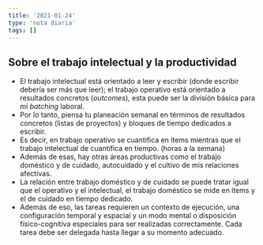 ```yaml
---
title: '2021-01-24'
type: 'nota diaria'
tags: []
---
```


## Sobre el trabajo intelectual y la productividad

- El trabajo intelectual está orientado a leer y escribir (donde escribir debería ser más que leer); el trabajo operativo está orientado a resultados concretos (*outcomes*), esta puede ser la división básica para mí *batching* laboral.
- Por lo tanto, piensa tu planeación semanal en términos de resultados concretos (listas de proyectos) y bloques de tiempo dedicados a escribir.
- Es decir, en trabajo operativo se cuantifica en ítems mientras que el trabajo intelectual de cuantifica en tiempo. (horas a la semana)
- Además de esas, hay otras áreas productivas como el trabajo doméstico y de cuidado, autocuidado y el cultivo de mis relaciones afectivas.
- La relación entre trabajo doméstico y de cuidado se puede tratar igual que el operativo y el intelectual, el trabajo doméstico se mide en ítems y el de cuidado en tiempo dedicado.
- Además de eso, las tareas requieren un contexto de ejecución, una configuración temporal y espacial y un modo mental o disposición físico-cognitiva especiales para ser realizadas correctamente. Cada tarea debe ser delegada hasta llegar a su momento adecuado.
